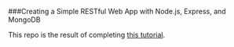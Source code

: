 ###Creating a Simple RESTful Web App with Node.js, Express, and MongoDB

This repo is the result of completing [this tutorial](http://cwbuecheler.com/web/tutorials/2014/restful-web-app-node-express-mongodb/).
